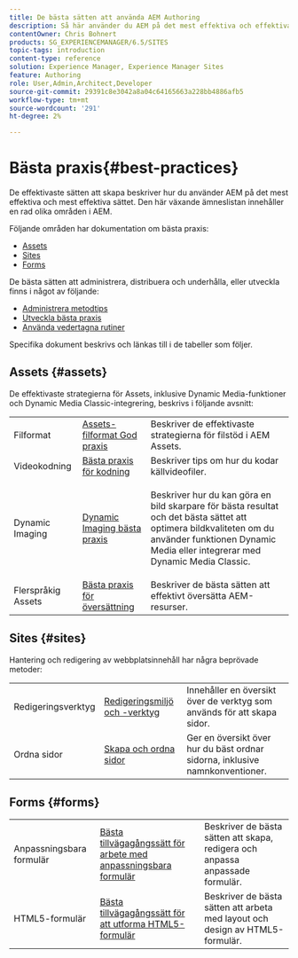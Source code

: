 ```yaml
---
title: De bästa sätten att använda AEM Authoring
description: Så här använder du AEM på det mest effektiva och effektiva sättet.
contentOwner: Chris Bohnert
products: SG_EXPERIENCEMANAGER/6.5/SITES
topic-tags: introduction
content-type: reference
solution: Experience Manager, Experience Manager Sites
feature: Authoring
role: User,Admin,Architect,Developer
source-git-commit: 29391c8e3042a8a04c64165663a228bb4886afb5
workflow-type: tm+mt
source-wordcount: '291'
ht-degree: 2%

---
```


# Bästa praxis{#best-practices}

De effektivaste sätten att skapa beskriver hur du använder AEM på det mest effektiva och mest effektiva sättet. Den här växande ämneslistan innehåller en rad olika områden i AEM.

Följande områden har dokumentation om bästa praxis:

* [Assets](#assets)
* [Sites](#sites)
* [Forms](#forms)

De bästa sätten att administrera, distribuera och underhålla, eller utveckla finns i något av följande:

* [Administrera metodtips](/help/sites-administering/administer-best-practices.md)
* [Utveckla bästa praxis](/help/sites-developing/best-practices.md)
* [Använda vedertagna rutiner](/help/sites-deploying/best-practices.md)

Specifika dokument beskrivs och länkas till i de tabeller som följer.

## Assets {#assets}

De effektivaste strategierna för Assets, inklusive Dynamic Media-funktioner och Dynamic Media Classic-integrering, beskrivs i följande avsnitt:

<table>
 <tbody>
  <tr>
   <td>Filformat</td>
   <td><a href="/help/assets/assets-file-format-best-practices.md">Assets-filformat God praxis</a></td>
   <td>Beskriver de effektivaste strategierna för filstöd i AEM Assets.</td>
  </tr>
  <tr>
   <td>Videokodning</td>
   <td><a href="/help/assets/video.md#best-practices-for-encoding-videos">Bästa praxis för kodning</a></td>
   <td>Beskriver tips om hur du kodar källvideofiler.</td>
  </tr>
  <tr>
   <td>Dynamic Imaging</td>
   <td><a href="/help/assets/best-practices-for-optimizing-the-quality-of-your-images.md">Dynamic Imaging bästa praxis</a></td>
   <td><p>Beskriver hur du kan göra en bild skarpare för bästa resultat och det bästa sättet att optimera bildkvaliteten om du använder funktionen Dynamic Media eller integrerar med Dynamic Media Classic. </p> </td>
  </tr>
  <tr>
   <td>Flerspråkig Assets</td>
   <td><a href="/help/assets/best-practices-for-translating-assets-efficiently.md">Bästa praxis för översättning</a></td>
   <td>Beskriver de bästa sätten att effektivt översätta AEM-resurser.</td>
  </tr>
 </tbody>
</table>

## Sites {#sites}

Hantering och redigering av webbplatsinnehåll har några beprövade metoder:

|  |  |  |
|---|---|---|
| Redigeringsverktyg | [Redigeringsmiljö och -verktyg](/help/sites-authoring/author-environment-tools.md) | Innehåller en översikt över de verktyg som används för att skapa sidor. |
| Ordna sidor | [Skapa och ordna sidor](/help/sites-authoring/managing-pages.md) | Ger en översikt över hur du bäst ordnar sidorna, inklusive namnkonventioner. |

## Forms {#forms}

|  |  |  |
|---|---|---|
| Anpassningsbara formulär | [Bästa tillvägagångssätt för arbete med anpassningsbara formulär](/help/forms/using/adaptive-forms-best-practices.md) | Beskriver de bästa sätten att skapa, redigera och anpassa anpassade formulär. |
| HTML5-formulär | [Bästa tillvägagångssätt för att utforma HTML5-formulär](/help/forms/using/best-practices-for-html5-forms.md) | Beskriver de bästa sätten att arbeta med layout och design av HTML5-formulär. |
